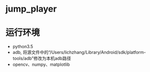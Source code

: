 # jump_player
# 运行环境
* python3.5
* adb, 将源文件中的“/Users/lichzhang/Library/Android/sdk/platform-tools/adb”修改为本机adb路径
* opencv、numpy、matplotlib
